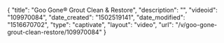 {
    "title": "Goo Gone&reg; Grout Clean &amp; Restore",
    "description": "",
    "videoid": "109970084",
    "date_created": "1502519141",
    "date_modified": "1516670702",
    "type": "captivate",
    "layout": "video",
    "url": "\/v\/goo-gone-grout-clean-restore\/109970084"
}